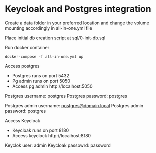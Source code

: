 # Keycloak and Postgres integration

Create a data folder in your preferred location and change the volume mounting accordingly in all-in-one.yml file

Place initial db creation script at sql/0-init-db.sql

Run docker container
```
docker-compose -f all-in-one.yml up
```

Access postgres
 - Postgres runs on port 5432
 - Pg admin runs on port 5050
 - Access pg admin http://localhost:5050

Postgres username: postgres
Postgres password: postgres

Postgres admin username: postgres@domain.local
Postgres admin password: postgres

Access Keycloak
 - Keycloak runs on port 8180
 - Access keyclock http://localhost:8180
 
 Keyclok user: admin
 Keycloak passowrd: password
